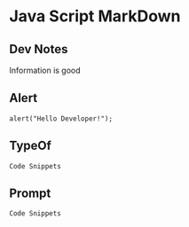 <!-- This Markdown Document is intended to use as a Java Script FAQ Guide  -->

# Java Script MarkDown

## Dev Notes
Information is good


## Alert
```
alert("Hello Developer!");
```


## TypeOf
```
Code Snippets
```


## Prompt
```
Code Snippets
```





<!-- This Markdown Document is intended to use as a Java Script FAQ Guide  -->
